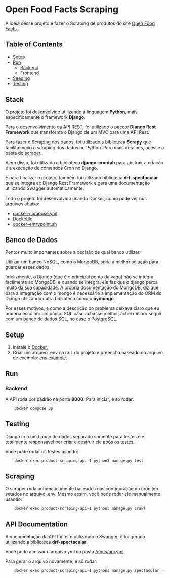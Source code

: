 # Open Food Facts Scraping

A ideia desse projeto é fazer o Scraping de produtos do site [Open Food Facts](https://world.openfoodfacts.org).

## Table of Contents

- [Setup](#setup)
- [Run](#run)
  - [Backend](#backend)
  - [Frontend](#frontend)
- [Seeding](#seeding)
- [Testing](#testing)

## Stack

O projeto foi desenvolvido utilizando a linguagem **Python**, mais especificamente o framework **Django**.

Para o desenvolvimento da API REST, foi utilizado o pacote **Django Rest Framework** que transforma o Django de um MVC para uma API Rest.

Para fazer o Scraping dos dados, foi utilizado a biblioteca **Scrapy** que facilita muito o scraping dos dados no Python. Para mais detalhes, acesse a pasta do [scraper](./src/scraper/).

Além disso, foi utilizado a biblioteca **django-crontab** para abstrair a criação e a execução de comandos Cron no Django.

E para finalizar o projeto, também foi utilizado biblioteca **drf-spectacular** que se integra ao Django Rest Framework e gera uma documentação utilizando Swagger automaticamente.

Todo o projeto foi desenvolvido usando Docker, como pode ver nos arquivos abaixo:

- [docker-compose.yml](./docker-compose.yml)
- [Dockefile](./Dockerfile)
- [docker-entrypoint.sh](./src/docker-entrypoint.sh)

## Banco de Dados

Pontos muito importantes sobre a decisão de qual banco utilizar.

Utilizar um banco NoSQL, como o MongoDB, seria a melhor solução para guardar esses dados.

Infelizmente, o Django (que é o principal ponto da vaga) não se integra facilmente ao MongoDB, e quando se integra, ele faz que o django perca muito da sua capacidade. A própria [documentação do MongoDB](https://www.mongodb.com/compatibility/mongodb-and-django), diz que para a integração com o mongo é necessário a implementação do ORM do Django utilizando outra biblioteca como o **pymongo**.

Por esses motivos, e como a descrição do problema deixava claro que eu poderia escolher um banco SQL caso achasse melhor, achei melhor seguir com um banco de dados SQL, no caso o PostgreSQL.

## Setup

1. Instale o [Docker.](https://docs.docker.com/engine/install/)
2. Criar um arquivo .env na raiz do projeto e preencha baseado no arquivo de exemplo: [env.example](./.env.example).

## Run

### Backend

A API roda por padrão na porta **8000**.
Para iniciar, é só rodar:

```sh
    docker compose up
```

## Testing

Django cria um banco de dados separado somente para testes e é totalmente responsável por criar e destruir ele após os testes.

Você pode rodar os testes usando:

```sh
    docker exec product-scraping-api-1 python3 manage.py test
```

## Scraping

O scraper roda automaticamente baseados nas configuração do cron job setados no arquivo .env. Mesmo assim, você pode rodar ele manualmente usando:

```sh
    docker exec product-scraping-api-1 python3 manage.py crawl
```

## API Documentation

A documentação da API foi feito utilizando o Swagger, e foi gerada utilizando a biblioteca **drf-spectacular**.

Você pode acessar o arquivo yml na pasta [/docs/api.yml](./docs/api.yml).

Para gerar o arquivo novamente, é só rodar:

```sh
    docker exec product-scraping-api-1 python3 manage.py spectacular --file ../docs/api.yml
```
